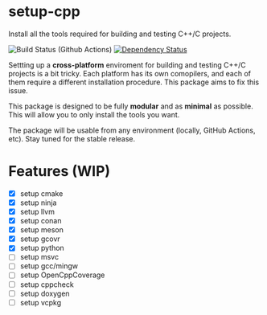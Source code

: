 # setup-cpp

Install all the tools required for building and testing C++/C projects.

![Build Status (Github Actions)](https://github.com/aminya/setup-cpp/workflows/CI/badge.svg)
[![Dependency Status](https://david-dm.org/aminya/setup-cpp.svg)](https://david-dm.org/aminya/setup-cpp)

Settting up a **cross-platform** enviroment for building and testing C++/C projects is a bit tricky. Each platform has its own comopilers, and each of them require a different installation procedure. This package aims to fix this issue.

This package is designed to be fully **modular** and as **minimal** as possible. This will allow you to only install the tools you want.

The package will be usable from any environment (locally, GitHub Actions, etc). Stay tuned for the stable release.

# Features (WIP)

- [x] setup cmake
- [x] setup ninja
- [x] setup llvm
- [x] setup conan
- [x] setup meson
- [x] setup gcovr
- [x] setup python
- [ ] setup msvc
- [ ] setup gcc/mingw
- [ ] setup OpenCppCoverage
- [ ] setup cppcheck
- [ ] setup doxygen
- [ ] setup vcpkg
